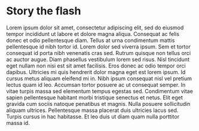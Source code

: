 # Story the flash

Lorem ipsum dolor sit amet, consectetur adipiscing elit, sed do eiusmod tempor incididunt ut labore et dolore magna aliqua. Consequat ac felis donec et odio pellentesque diam. Tellus at urna condimentum mattis pellentesque id nibh tortor id. Lorem dolor sed viverra ipsum. Sem et tortor consequat id porta nibh venenatis cras sed. Rutrum quisque non tellus orci ac auctor augue. Diam phasellus vestibulum lorem sed risus. Nisl tincidunt eget nullam non nisi est sit amet facilisis. Eros donec ac odio tempor orci dapibus. Ultricies mi quis hendrerit dolor magna eget est lorem ipsum. Id cursus metus aliquam eleifend mi in. Nibh ipsum consequat nisl vel pretium lectus quam id leo. Accumsan tortor posuere ac ut consequat semper. In vitae turpis massa sed elementum tempus egestas sed. Condimentum vitae sapien pellentesque habitant morbi tristique senectus et netus. Elit eget gravida cum sociis natoque penatibus et magnis. Nulla posuere sollicitudin aliquam ultrices. Pellentesque massa placerat duis ultricies lacus sed. Turpis cursus in hac habitasse. Et leo duis ut diam quam nulla porttitor massa id.
